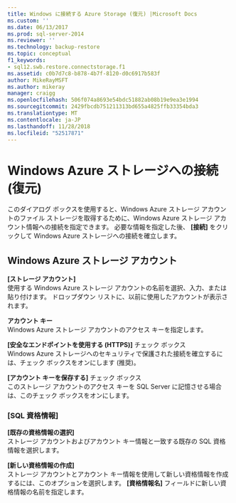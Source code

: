 ```yaml
---
title: Windows に接続する Azure Storage (復元) |Microsoft Docs
ms.custom: ''
ms.date: 06/13/2017
ms.prod: sql-server-2014
ms.reviewer: ''
ms.technology: backup-restore
ms.topic: conceptual
f1_keywords:
- sql12.swb.restore.connectstorage.f1
ms.assetid: c0b7d7c8-b878-4b7f-8120-d0c6917b583f
author: MikeRayMSFT
ms.author: mikeray
manager: craigg
ms.openlocfilehash: 506f074a8693e54bdc51882ab08b19e9ea3e1994
ms.sourcegitcommit: 2429fbcdb751211313bd655a4825ffb33354bda3
ms.translationtype: MT
ms.contentlocale: ja-JP
ms.lasthandoff: 11/28/2018
ms.locfileid: "52517871"
---
```

# <a name="connect-to-windows-azure-storage-restore"></a>Windows Azure ストレージへの接続 (復元)
  このダイアログ ボックスを使用すると、Windows Azure ストレージ アカウントのファイル ストレージを取得するために、Windows Azure ストレージ アカウント情報への接続を指定できます。 必要な情報を指定した後、 **[接続]** をクリックして Windows Azure ストレージへの接続を確立します。  
  
## <a name="windows-azure-storage-account"></a>Windows Azure ストレージ アカウント  
 **[ストレージ アカウント]**  
 使用する Windows Azure ストレージ アカウントの名前を選択、入力、または貼り付けます。 ドロップダウン リストに、以前に使用したアカウントが表示されます。  
  
 **アカウント キー**  
 Windows Azure ストレージ アカウントのアクセス キーを指定します。  
  
 **[安全なエンドポイントを使用する (HTTPS)]** チェック ボックス  
 Windows Azure ストレージへのセキュリティで保護された接続を確立するには、チェック ボックスをオンにします (推奨)。  
  
 **[アカウント キーを保存する]** チェック ボックス  
 このストレージ アカウントのアクセス キーを SQL Server に記憶させる場合は、このチェック ボックスをオンにします。  
  
### <a name="sql-credential"></a>[SQL 資格情報]  
 **[既存の資格情報の選択]**  
 ストレージ アカウントおよびアカウント キー情報と一致する既存の SQL 資格情報を選択します。  
  
 **[新しい資格情報の作成]**  
 ストレージ アカウントとアカウント キー情報を使用して新しい資格情報を作成するには、このオプションを選択します。 **[資格情報名]** フィールドに新しい資格情報の名前を指定します。  
  
  
